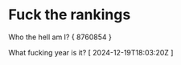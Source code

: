 # Fuck the rankings

Who the hell am I?
{ 8760854 }

What fucking year is it?
[ 2024-12-19T18:03:20Z ]
